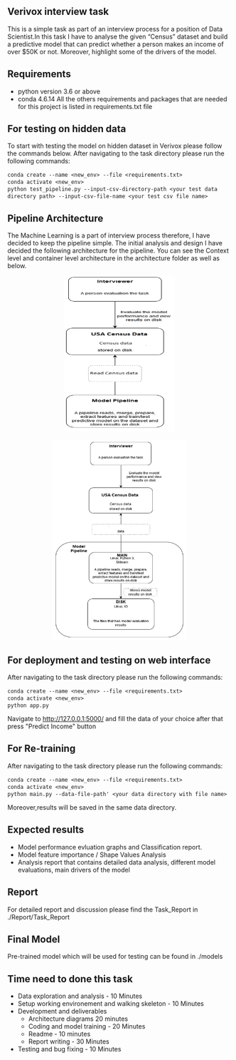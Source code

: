 ## Verivox interview task
This is a simple task as part of an interview process for a position of Data Scientist.In this task I have to analyse the given “Census” dataset
and build a predictive model that can predict whether a person makes an income of over $50K or not. Moreover, highlight some of the drivers of the model.

## Requirements

* python version 3.6 or above
* conda 4.6.14
All the others requirements and packages that are needed for this project is listed in requirements.txt file

## For testing on hidden data
To start with testing the model on hidden dataset in Verivox please follow the commands below.
After navigating to the task directory please run the following commands:
 ```
conda create --name <new_env> --file <requirements.txt>
conda activate <new_env>
python test_pipeline.py --input-csv-directory-path <your test data directory path> --input-csv-file-name <your test csv file name>
 ```
## Pipeline Architecture
The Machine Learning is a part of interview process therefore, I have decided to keep the pipeline simple. The initial analysis and design I have decided the following architecture for the pipeline.
You can see the Context level and container level architecture in the architecture folder as well as below.

<p align="center">
    <img width="250px" height="350px" src="/architecture/Context.png"/>
</p>

<p align="center">
    <img width="300px" height="450px" src="/architecture/Container.png"/>
</p>

## For deployment and testing on web interface
After navigating to the task directory please run the following commands:
 ```
conda create --name <new_env> --file <requirements.txt>
conda activate <new_env>
python app.py
```
Navigate to http://127.0.0.1:5000/ and fill the data of your choice after that press "Predict Income" button

## For Re-training

After navigating to the task directory please run the following commands:
 ```
conda create --name <new_env> --file <requirements.txt>
conda activate <new_env>
python main.py --data-file-path' <your data directory with file name>
```
Moreover,results will be saved in the same data directory.

## Expected results

* Model performance evluation graphs and Classification report.
* Model feature importance / Shape Values Analysis
* Analysis report that contains detailed data analysis, different model evaluations, main drivers of the model

## Report

For detailed report and discussion please find the Task_Report in ./Report/Task_Report

## Final Model

Pre-trained model which will be used for testing can be found in ./models


## Time need to done this task

* Data exploration and analysis - 10 Minutes
* Setup working environement and walking skeleton - 10 Minutes
* Development and deliverables
    * Architecture diagrams 20 minutes
    * Coding and model training - 20 Minutes
    * Readme - 10 minutes
    * Report writing - 30 Minutes
* Testing and bug fixing - 10 Minutes